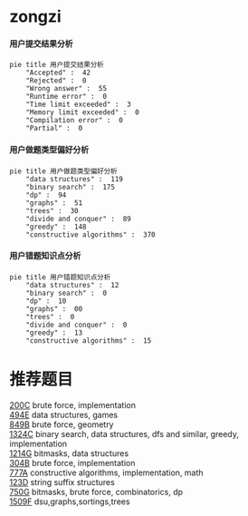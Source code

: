 # zongzi

<!-- tabs:start -->



#### **用户提交结果分析**

```mermaid
pie title 用户提交结果分析
    "Accepted" :  42
    "Rejected" :  0
    "Wrong answer" :  55
    "Runtime error" :  0
    "Time limit exceeded" :  3
    "Memory limit exceeded" :  0
    "Compilation error" :  0
    "Partial" :  0
```

#### **用户做题类型偏好分析**

```mermaid
pie title 用户做题类型偏好分析
    "data structures" :  119
    "binary search" :  175
    "dp" :  94
    "graphs" :  51
    "trees" :  30
    "divide and conquer" :  89
    "greedy" :  148
    "constructive algorithms" :  370
```
#### **用户错题知识点分析**

```mermaid
pie title 用户错题知识点分析
    "data structures" :  12
    "binary search" :  0
    "dp" :  10
    "graphs" :  00
    "trees" :  0
    "divide and conquer" :  0
    "greedy" :  13
    "constructive algorithms" :  15
```



<!-- tabs:end -->
# 推荐题目
[200C](https://codeforces.com/contest/200/problem/C)		brute force,
                        implementation		  
[494E](https://codeforces.com/contest/494/problem/E)		data structures,
                        games		  
[849B](https://codeforces.com/contest/849/problem/B)		brute force,
                        geometry		  
[1324C](https://codeforces.com/contest/1324/problem/C)		binary search,
                        data structures,
                        dfs and similar,
                        greedy,
                        implementation		  
[1214G](https://codeforces.com/contest/1214/problem/G)		bitmasks,
                        data structures		  
[304B](https://codeforces.com/contest/304/problem/B)		brute force,
                        implementation		  
[777A](https://codeforces.com/contest/777/problem/A)		constructive algorithms,
                        implementation,
                        math		  
[123D](https://codeforces.com/contest/123/problem/D)		string suffix structures		  
[750G](https://codeforces.com/contest/750/problem/G)		bitmasks,
                        brute force,
                        combinatorics,
                        dp		  
[1509F](https://codeforces.com/contest/1509/problem/F)		dsu,graphs,sortings,trees		  
